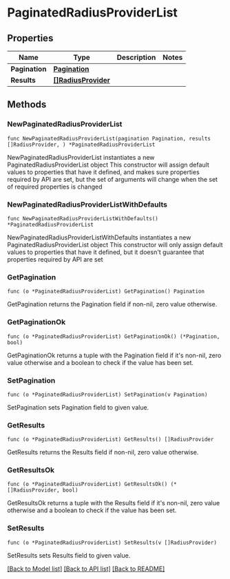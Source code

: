 # PaginatedRadiusProviderList

## Properties

Name | Type | Description | Notes
------------ | ------------- | ------------- | -------------
**Pagination** | [**Pagination**](Pagination.md) |  | 
**Results** | [**[]RadiusProvider**](RadiusProvider.md) |  | 

## Methods

### NewPaginatedRadiusProviderList

`func NewPaginatedRadiusProviderList(pagination Pagination, results []RadiusProvider, ) *PaginatedRadiusProviderList`

NewPaginatedRadiusProviderList instantiates a new PaginatedRadiusProviderList object
This constructor will assign default values to properties that have it defined,
and makes sure properties required by API are set, but the set of arguments
will change when the set of required properties is changed

### NewPaginatedRadiusProviderListWithDefaults

`func NewPaginatedRadiusProviderListWithDefaults() *PaginatedRadiusProviderList`

NewPaginatedRadiusProviderListWithDefaults instantiates a new PaginatedRadiusProviderList object
This constructor will only assign default values to properties that have it defined,
but it doesn't guarantee that properties required by API are set

### GetPagination

`func (o *PaginatedRadiusProviderList) GetPagination() Pagination`

GetPagination returns the Pagination field if non-nil, zero value otherwise.

### GetPaginationOk

`func (o *PaginatedRadiusProviderList) GetPaginationOk() (*Pagination, bool)`

GetPaginationOk returns a tuple with the Pagination field if it's non-nil, zero value otherwise
and a boolean to check if the value has been set.

### SetPagination

`func (o *PaginatedRadiusProviderList) SetPagination(v Pagination)`

SetPagination sets Pagination field to given value.


### GetResults

`func (o *PaginatedRadiusProviderList) GetResults() []RadiusProvider`

GetResults returns the Results field if non-nil, zero value otherwise.

### GetResultsOk

`func (o *PaginatedRadiusProviderList) GetResultsOk() (*[]RadiusProvider, bool)`

GetResultsOk returns a tuple with the Results field if it's non-nil, zero value otherwise
and a boolean to check if the value has been set.

### SetResults

`func (o *PaginatedRadiusProviderList) SetResults(v []RadiusProvider)`

SetResults sets Results field to given value.



[[Back to Model list]](../README.md#documentation-for-models) [[Back to API list]](../README.md#documentation-for-api-endpoints) [[Back to README]](../README.md)


